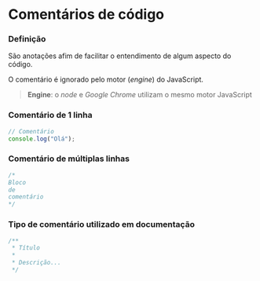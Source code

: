 # Comentários de código

### **Definição**

São anotações afim de facilitar o entendimento de algum aspecto do código.

O comentário é ignorado pelo motor (_engine_) do JavaScript.

> **Engine**: o _node_ e _Google Chrome_ utilizam o mesmo motor JavaScript

### **Comentário de 1 linha**

```js
// Comentário
console.log("Olá");
```

### **Comentário de múltiplas linhas**

```js
/*
Bloco
de
comentário
*/
```

### **Tipo de comentário utilizado em documentação**

```js
/**
 * Título
 *
 * Descrição...
 */
```
